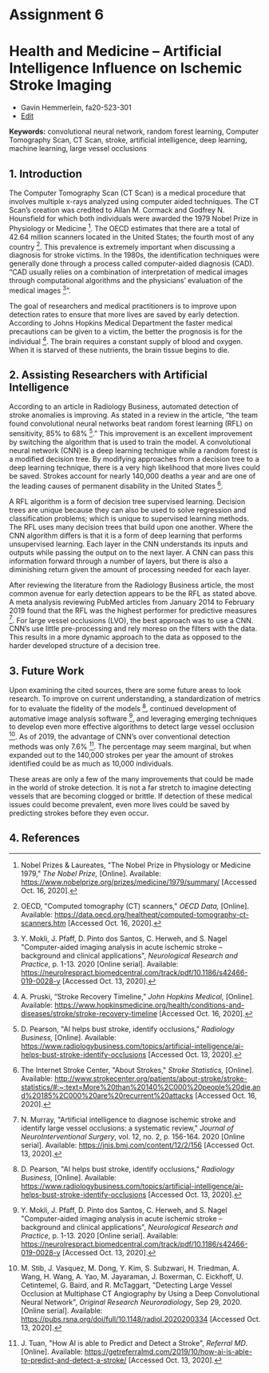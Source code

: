 # Assignment 6
# Health and Medicine – Artificial Intelligence Influence on Ischemic Stroke Imaging

* Gavin Hemmerlein, fa20-523-301 
* [Edit](https://github.com/cybertraining-dsc/fa20-523-301/blob/master/assignment6/assignment6.md)

**Keywords:** convolutional neural network, random forest learning, Computer Tomography Scan, CT Scan, stroke, artificial intelligence, deep learning, machine learning, large vessel occlusions

## 1. Introduction

The Computer Tomography Scan (CT Scan) is a medical procedure that involves multiple x-rays analyzed using computer aided techniques. The CT Scan’s creation was credited to Allan M. Cormack and Godfrey N. Hounsfield for which both individuals were awarded the 1979 Nobel Prize in Physiology or Medicine [^1]. The OECD estimates that there are a total of 42.64 million scanners located in the United States; the fourth most of any country [^2]. This prevalence is extremely important when discussing a diagnosis for stroke victims. In the 1980s, the identification techniques were generally done through a process called computer-aided diagnosis (CAD). “CAD usually relies on a combination of interpretation of medical images through computational algorithms and the physicians’ evaluation of the medical images [^3]”.

The goal of researchers and medical practitioners is to improve upon detection rates to ensure that more lives are saved by early detection. According to Johns Hopkins Medical Department the faster medical precautions can be given to a victim, the better the prognosis is for the individual [^4]. The brain requires a constant supply of blood and oxygen. When it is starved of these nutrients, the brain tissue begins to die. 

## 2. Assisting Researchers with Artificial Intelligence 

According to an article in Radiology Business, automated detection of stroke anomalies is improving. As stated in a review in the article, “the team found convolutional neural networks beat random forest learning (RFL) on sensitivity, 85% to 68% [^5].” This improvement is an excellent improvement by switching the algorithm that is used to train the model. A convolutional neural network (CNN) is a deep learning technique while a random forest is a modified decision tree. By modifying approaches from a decision tree to a deep learning technique, there is a very high likelihood that more lives could be saved. Strokes account for nearly 140,000 deaths a year and are one of the leading causes of permanent disability in the United States [^6].

A RFL algorithm is a form of decision tree supervised learning. Decision trees are unique because they can also be used to solve regression and classification problems; which is unique to supervised learning methods. The RFL uses many decision trees that build upon one another. Where the CNN algorithm differs is that it is a form of deep learning that performs unsupervised learning. Each layer in the CNN understands its inputs and outputs while passing the output on to the next layer. A CNN can pass this information forward through a number of layers, but there is also a diminishing return given the amount of processing needed for each layer.

After reviewing the literature from the Radiology Business article, the most common avenue for early detection appears to be the RFL as stated above. A meta analysis reviewing PubMed articles from January 2014 to February 2019 found that the RFL was the highest performer for predictive measures [^7]. For large vessel occlusions (LVO), the best approach was to use a CNN. CNN’s use little pre-processing and rely moreso on the filters with the data. This results in a more dynamic approach to the data as opposed to the harder developed structure of a decision tree.  

## 3. Future Work

Upon examining the cited sources, there are some future areas to look research. To improve on current understanding, a standardization of metrics for to evaluate the fidelity of the models [^5], continued development of automative image analysis software [^3], and leveraging emerging techniques to develop even more effective algorithms to detect large vessel occlusion [^8]. As of 2019, the advantage of CNN’s over conventional detection methods was only 7.6% [^9]. The percentage may seem marginal, but when expanded out to the 140,000 strokes per year the amount of strokes identified could be as much as 10,000 individuals.

These areas are only a few of the many improvements that could be made in the world of stroke detection. It is not a far stretch to imagine detecting vessels that are becoming clogged or brittle. If detection of these medical issues could become prevalent, even more lives could be saved by predicting strokes before they even occur.

## 4. References

[^1]: Nobel Prizes & Laureates, "The Nobel Prize in Physiology or Medicine 1979," *The Nobel Prize,* [Online]. Available:
 <https://www.nobelprize.org/prizes/medicine/1979/summary/> [Accessed Oct. 16, 2020].

[^2]: OECD, "Computed tomography (CT) scanners," *OECD Data,* [Online]. Available:
 <https://data.oecd.org/healtheqt/computed-tomography-ct-scanners.htm> [Accessed Oct. 16, 2020].

[^3]: Y. Mokli, J. Pfaff, D. Pinto dos Santos, C. Herweh, and S. Nagel "Computer-aided imaging analysis in acute ischemic stroke – background and clinical applications", *Neurological Research and Practice*, p. 1-13. 2020 [Online serial]. Available:  <https://neurolrespract.biomedcentral.com/track/pdf/10.1186/s42466-019-0028-y> [Accessed Oct. 13, 2020].

[^4]: A. Pruski, “Stroke Recovery Timeline,” *John Hopkins Medical,* [Online]. Available: <https://www.hopkinsmedicine.org/health/conditions-and-diseases/stroke/stroke-recovery-timeline> [Accessed Oct. 16, 2020].

[^5]: D. Pearson, "AI helps bust stroke, identify occlusions," *Radiology Business,* [Online]. Available:
 <https://www.radiologybusiness.com/topics/artificial-intelligence/ai-helps-bust-stroke-identify-occlusions> [Accessed Oct. 13, 2020].

[^6]: The Internet Stroke Center, "About Strokes," *Stroke Statistics,* [Online]. Available:
 <http://www.strokecenter.org/patients/about-stroke/stroke-statistics/#:~:text=More%20than%20140%2C000%20people%20die,and%20185%2C000%20are%20recurrent%20attacks> [Accessed Oct. 16, 2020].

[^7]: N. Murray, "Artificial intelligence to diagnose ischemic stroke and identify large vessel occlusions: a systematic review," *Journal of NeuroInterventional Surgery*, vol. 12, no. 2, p. 156-164. 2020 [Online serial]. Available: <https://jnis.bmj.com/content/12/2/156> [Accessed Oct. 13, 2020].

[^8]: M. Stib, J. Vasquez, M. Dong, Y. Kim, S. Subzwari, H. Triedman, A. Wang, H. Wang, A. Yao, M. Jayaraman, J. Boxerman, C. Eickhoff, U. Cetintemel, G. Baird, and R. McTaggart, "Detecting Large Vessel Occlusion at Multiphase CT Angiography by Using a Deep Convolutional Neural Network", *Original Research Neuroradiology*, Sep 29, 2020. [Online serial]. Available: <https://pubs.rsna.org/doi/full/10.1148/radiol.2020200334> [Accessed Oct. 13, 2020].

[^9]: J. Tuan, "How AI is able to Predict and Detect a Stroke", *Referral MD*. [Online]. Available: <https://getreferralmd.com/2019/10/how-ai-is-able-to-predict-and-detect-a-stroke/> [Accessed Oct. 13, 2020].
